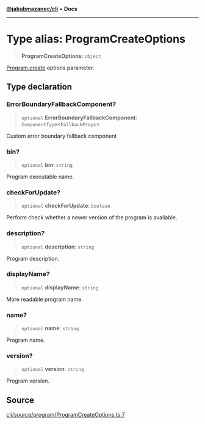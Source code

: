[**@jakubmazanec/cli**](../README.md) • **Docs**

---

# Type alias: ProgramCreateOptions

> **ProgramCreateOptions**: `object`

[Program.create](../classes/Program.md#create) options parameter.

## Type declaration

### ErrorBoundaryFallbackComponent?

> `optional` **ErrorBoundaryFallbackComponent**: `ComponentType`\<`FallbackProps`\>

Custom error boundary fallback component

### bin?

> `optional` **bin**: `string`

Program executable name.

### checkForUpdate?

> `optional` **checkForUpdate**: `boolean`

Perform check whether a newer version of the program is available.

### description?

> `optional` **description**: `string`

Program description.

### displayName?

> `optional` **displayName**: `string`

More readable program name.

### name?

> `optional` **name**: `string`

Program name.

### version?

> `optional` **version**: `string`

Program version.

## Source

[cli/source/program/ProgramCreateOptions.ts:7](https://github.com/jakubmazanec/js-tools/blob/4653f1571319b3537b5a901a19e171562b7727e5/packages/cli/source/program/ProgramCreateOptions.ts#L7)
